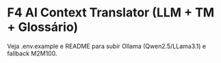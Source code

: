 # F4 AI Context Translator (LLM + TM + Glossário)

Veja .env.example e README para subir Ollama (Qwen2.5/LLama3.1) e fallback M2M100.
